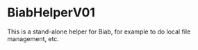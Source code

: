 # BiabHelperV01
This is a stand-alone helper for Biab, for example to do local file management, etc.
